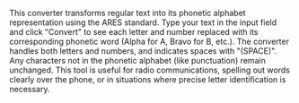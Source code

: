 This converter transforms regular text into its phonetic alphabet representation using the ARES standard. Type your text in the input field and click "Convert" to see each letter and number replaced with its corresponding phonetic word (Alpha for A, Bravo for B, etc.). The converter handles both letters and numbers, and indicates spaces with "(SPACE)". Any characters not in the phonetic alphabet (like punctuation) remain unchanged. This tool is useful for radio communications, spelling out words clearly over the phone, or in situations where precise letter identification is necessary.

<!-- Generated from commit: 9da6f96d4e3c886f1776cdc5b658e47087a279dd -->